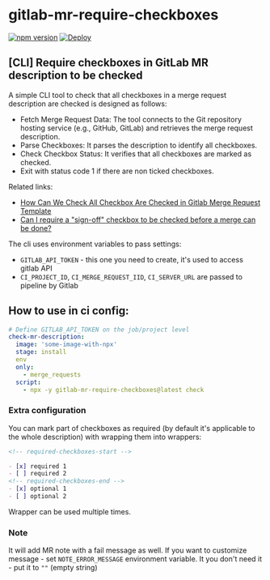 # gitlab-mr-require-checkboxes

[![npm version](https://badge.fury.io/js/gitlab-mr-require-checkboxes.svg)](https://www.npmjs.com/package/gitlab-mr-require-checkboxes)
[![Deploy](https://github.com/vvscode/gitlab-mr-require-checkboxes/workflows/Release/badge.svg)](https://github.com/vvscode/gitlab-mr-require-checkboxes/actions)

## [CLI] Require checkboxes in GitLab MR description to be checked

A simple CLI tool to check that all checkboxes in a merge request description are checked is designed as follows:

- Fetch Merge Request Data: The tool connects to the Git repository hosting service (e.g., GitHub, GitLab) and retrieves the merge request description.
- Parse Checkboxes: It parses the description to identify all checkboxes.
- Check Checkbox Status: It verifies that all checkboxes are marked as checked.
- Exit with status code 1 if there are non ticked checkboxes.

Related links:

- [How Can We Check All Checkbox Are Checked in Gitlab Merge Request Template](https://stackoverflow.com/questions/73302452/how-can-we-check-all-checkbox-are-checked-in-gitlab-merge-request-template)
- [Can I require a "sign-off" checkbox to be checked before a merge can be done?](https://stackoverflow.com/questions/68802300/can-i-require-a-sign-off-checkbox-to-be-checked-before-a-merge-can-be-done)

The cli uses environment variables to pass settings:

- `GITLAB_API_TOKEN` - this one you need to create, it's used to access gitlab API
- `CI_PROJECT_ID`, `CI_MERGE_REQUEST_IID`, `CI_SERVER_URL` are passed to pipeline by Gitlab

## How to use in ci config:

```yml
# Define GITLAB_API_TOKEN on the job/project level
check-mr-description:
  image: 'some-image-with-npx'
  stage: install
  env
  only:
    - merge_requests
  script:
    - npx -y gitlab-mr-require-checkboxes@latest check
```

### Extra configuration

You can mark part of checkboxes as required (by default it's applicable to the whole description) with wrapping them into wrappers:

```md
<!-- required-checkboxes-start -->

- [x] required 1
- [ ] required 2
<!-- required-checkboxes-end -->
- [x] optional 1
- [ ] optional 2
```

Wrapper can be used multiple times.

### Note

It will add MR note with a fail message as well. If you want to customize message - set `NOTE_ERROR_MESSAGE` environment variable. It you don't need it - put it to `""` (empty string)
